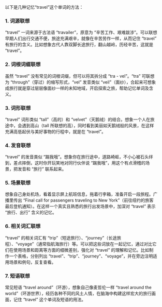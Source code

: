 以下是几种记忆“travel”这个单词的方法：

### 1. 词源联想
“travel” 一词来源于古法语 “travailer”，原意为 “辛苦工作、艰难跋涉”。可以联想早期人们出行交通不便，旅途充满艰辛，就像在辛苦劳作一样，从而记住 “travel” 有旅行的含义。比如想象古代人靠双脚长途旅行，翻山越岭，历经辛苦，这就是 “travel”。 

### 2. 词根词缀联想
虽然 “travel” 没有常见的词根词缀，但可以将其拆分成 “tra - vel”。“tra” 可联想为 “through”（穿过）的缩写形式，“vel” 发音类似 “veil”（面纱），合起来可想象成旅行就是穿过层层像面纱一样的未知地域，开启探索之旅，帮助记忆单词及含义。 

### 3. 词形联想
“travel” 词形类似 “tall”（高的）和 “velvet”（天鹅绒）的结合。想象一个人在旅途中，会遇到高山（tall 所联想的高），同时看到美丽如天鹅绒般的风景，在这样充满高低起伏与美好事物的行程中，就是在 “travel”。 

### 4. 发音联想
“travel” 的发音类似 “踹我哦”。想象你在旅行途中，道路崎岖，不小心被石头绊到，差点摔倒，这时你开玩笑地对同行伙伴说 “踹我哦”，用这个有点滑稽的场景，把发音和 “旅行” 联系起来。 

### 5. 场景联想
想象自己身处机场，看着显示屏上航班信息，拖着行李箱，准备开启一段旅程。广播里传出 “Final call for passengers traveling to New York”（前往纽约的旅客最后登机通知）。在这样一个真实且熟悉的旅行出发场景中，加深对 “travel” 表示 “旅行、出行” 含义的记忆。 

### 6. 相关词汇联想
“travel” 的相关词汇有 “trip”（短途旅行）、“journey”（长途旅程）、“voyage”（通常指航海旅行）等。可以把这些词放在一起记忆，通过对比它们在使用场景和距离等方面的细微差别，强化对 “travel” 的理解和记忆。比如制作一个表格，分别列出 “travel”、“trip”、“journey”、“voyage”，并在旁边注明适用场景和例句，反复查看。 

### 7. 短语联想
常见短语 “travel around”（环游），想象自己像麦哲伦一样 “travel around the world”（环游世界），经历各种不同的风土人情，在脑海中构建这样宏大的旅行画面，记住 “travel” 这个单词及短语的用法。 